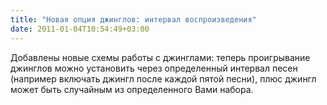 ```yaml
---
title: "Новая опция джинглов: интервал воспроизведения"
date: 2011-01-04T10:54:49+03:00
---
```


Добавлены новые схемы работы с джинглами: теперь проигрывание джинглов можно установить через определенный интервал песен (например включать джингл после каждой пятой песни), плюс джингл может быть случайным из определенного Вами набора. 